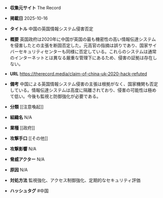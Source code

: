 - **収集元サイト**
The Record

- **掲載日**
2025-10-16

- **タイトル**
中国の英国情報システム侵害否定

- **概要**
英国政府は2020年に中国が英国の最も機密性の高い情報伝達システムを侵害したとの主張を断固否定した。元高官の指摘は誤りであり、国家サイバーセキュリティセンターも同様に否定している。これらのシステムは通常のインターネットとは異なる厳重な管理下にあるため、侵害の証拠は存在しない。

- **URL**
https://therecord.media/claim-of-china-uk-2020-hack-refuted

- **備考**
中国による英国情報システム侵害の主張は根拠がなく、国家機関も否定している。情報伝達システムは高度に隔離されており、侵害の可能性は極めて低い。今後も監視と防御強化が必要である。

- **分類**
[[注意喚起]]

- **組織名**
N/A

- **業種**
[[政府]]

- **攻撃手口**
[[その他]]

- **攻撃影響**
N/A

- **脅威アクター**
N/A

- **原因**
N/A

- **対処方法**
監視強化、アクセス制御強化、定期的なセキュリティ評価

- **ハッシュタグ**
#中国
